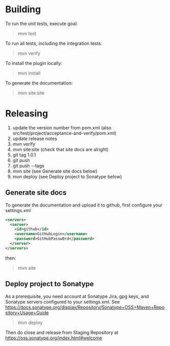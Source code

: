 Building
========

To run the unit tests, execute goal:

> mvn test

To run all tests, including the integration tests:

> mvn verify

To install the plugin locally:

> mvn install

To generate the documentation:

> mvn site:site

Releasing
=========

1. update the version number from pom.xml (also src/test/project/acceptance-and-verify/pom.xml)
2. update release notes
3. mvn verify
4. mvn site:site (check that site docs are alright)
5. git tag 1.0.1
6. git push
7. git push --tags
8. mvn site (see Generate site docs below)
9. mvn deploy (see Deploy project to Sonatype below)

Generate site docs
------------------

To generate the documentation and upload it to github, first configure your settings.xml

```xml
<servers>
  <server>
    <id>github</id>
    <username>GitHubLogin</username>
    <password>GitHubPassw0rd</password>
  </server>
</servers>
```

then:

> mvn site

Deploy project to Sonatype
--------------------------

As a prerequisite, you need account at Sonatype Jira, gpg keys, and Sonatype servers configured to your settings.xml.
See https://docs.sonatype.org/display/Repository/Sonatype+OSS+Maven+Repository+Usage+Guide

> mvn deploy

Then do close and release from Staging Repository at https://oss.sonatype.org/index.html#welcome